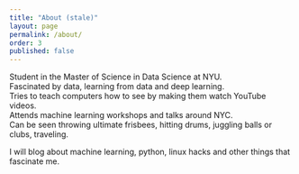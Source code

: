 ```yaml
---
title: "About (stale)"
layout: page
permalink: /about/
order: 3
published: false
---
```

Student in the Master of Science in Data Science at NYU.  
Fascinated by data, learning from data and deep learning.  
Tries to teach computers how to see by making them watch YouTube videos.  
Attends machine learning workshops and talks around NYC.  
Can be seen throwing ultimate frisbees, hitting drums, juggling balls or clubs, traveling.   

I will blog about machine learning, python, linux hacks and other things that fascinate me.

